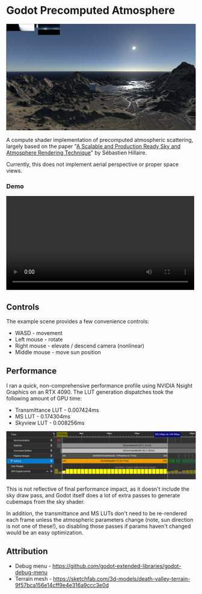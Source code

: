 # Godot Precomputed Atmosphere

![Screenshot](screenshot.png)

A compute shader implementation of precomputed atmospheric scattering, largely
based on the paper
"[A Scalable and Production Ready Sky and Atmosphere Rendering Technique](https://sebh.github.io/publications/egsr2020.pdf)"
by Sébastien Hillaire.

Currently, this does not implement aerial perspective or proper space views.

### Demo

<video src="screencast.mp4" width="500px" controls></video>

## Controls

The example scene provides a few convenience controls:

- WASD - movement
- Left mouse - rotate
- Right mouse - elevate / descend camera (nonlinear)
- Middle mouse - move sun position

## Performance

I ran a quick, non-comprehensive performance profile using NVIDIA Nsight
Graphics on an RTX 4090. The LUT generation dispatches took the following amount
of GPU time:

- Transmittance LUT - 0.007424ms
- MS LUT - 0.174304ms
- Skyview LUT - 0.008256ms

![GPU profile](profile.png)

This is not reflective of final performance impact, as it doesn't include the
sky draw pass, and Godot itself does a lot of extra passes to generate cubemaps
from the sky shader.

In addition, the transmittance and MS LUTs don't need to be re-rendered each
frame unless the atmospheric parameters change (note, sun direction is not one
of these!), so disabling those passes if params haven't changed would be an easy
optimization.

## Attribution

- Debug menu - https://github.com/godot-extended-libraries/godot-debug-menu
- Terrain mesh -
  https://sketchfab.com/3d-models/death-valley-terrain-9f57bca156e14cff9e4e316a9ccc3e0d
